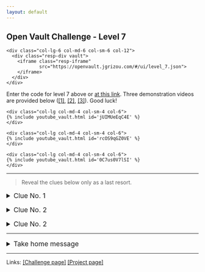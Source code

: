 ```yaml
---
layout: default
---
```


## Open Vault Challenge - Level 7

<div class="container">
  <div class="row align-items-center justify-content-center">

    <div class="col-lg-6 col-md-6 col-sm-6 col-12">
      <div class="resp-div vault">
        <iframe class="resp-iframe"
                src="https://openvault.jgrizou.com/#/ui/level_7.json">
        </iframe>
      </div>
    </div>

  </div>
</div>

Enter the code for level 7 above or [at this link](https://openvault.jgrizou.com/#/ui/level_7.json). Three demonstration videos are provided below ([[1]](https://www.youtube.com/embed/jUIMUeEqC4E), [[2]](https://www.youtube.com/embed/rcOS9qGZ0VE), [[3]](https://www.youtube.com/embed/0C7us0V7lSI)). Good luck!

<div class="container">
  <div class="row align-items-center justify-content-center">

    <div class="col-lg col-md-4 col-sm-4 col-6">
    {% include youtube_vault.html id='jUIMUeEqC4E' %}
    </div>

    <div class="col-lg col-md-4 col-sm-4 col-6">
    {% include youtube_vault.html id='rcOS9qGZ0VE' %}
    </div>

    <div class="col-lg col-md-4 col-sm-4 col-6">
    {% include youtube_vault.html id='0C7us0V7lSI' %}
    </div>

  </div>
</div>

---

> Reveal the clues below only as a last resort.

<details>
  <summary style="margin-top: 1rem; font-size: 1.10rem;">Clue No. 1</summary>

  <br>

  <p>See the code you are entering below or <a href="https://openvault.jgrizou.com/#/ui/level_7_visible.json">at this link</a>.</p>

  <div class="container">
    <div class="row align-items-center justify-content-center">

      <div class="col-lg-6 col-md-6 col-sm-6 col-12">
        <div class="resp-div vault">
          <iframe class="resp-iframe"
                  src="https://openvault.jgrizou.com/#/ui/level_7_visible.json">
          </iframe>
        </div>
      </div>

    </div>
  </div>

</details>

<details>
  <summary style="margin-top: 1rem; font-size: 1.10rem;">Clue No. 2</summary>

  <br>

  <p>There is no hidden buttons, it is more like a map.</p>

</details>


<details>
  <summary style="margin-top: 1rem; font-size: 1.10rem;">Clue No. 2</summary>

  <br>

  <p>Apply the same principle than <a href="../level-4/">level 4</a>, but this time look at inconsistencies in the generated map. Yellow points should be around yellow points, and grey ones around grey ones.</p>

</details>

---

<details>
  <summary style="margin-top: 1rem; font-size: 1.10rem;">Take home message</summary>

  <br>

  <p>When we used buttons, it was easy to identify inconsistencies. But here not click are twice on the same location. A consistent user will define areas for yellow and grey and click in those areas, hence we need to identify the hypothesis with the better defined areas (relative to the other hypothesis).</p>

  <p>A practical way to measure this, is to try to predict the color of a new point from the color associated to the others ones. the easier this is, the more the user is being consistent.

  In machine learning, we train and test <a href="https://en.wikipedia.org/wiki/Statistical_classification">classifiers</a>. This is how this level works, as well as the previous <a href="../level-5/">sketch</a> and <a href="../level-6/">audio</a> level works behind the scene.</p>

</details>

---

Links: [[Challenge page]](../) [[Project page]](../../)
